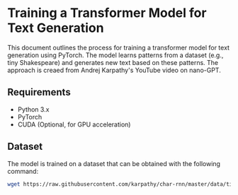 # Training a Transformer Model for Text Generation

This document outlines the process for training a transformer model for text generation using PyTorch. The model learns patterns from a dataset (e.g., tiny Shakespeare) and generates new text based on these patterns. The approach is creaed from Andrej Karpathy's YouTube video on nano-GPT.

## Requirements

- Python 3.x
- PyTorch
- CUDA (Optional, for GPU acceleration)

## Dataset

The model is trained on a dataset that can be obtained with the following command:

```bash
wget https://raw.githubusercontent.com/karpathy/char-rnn/master/data/tinyshakespeare/input.txt